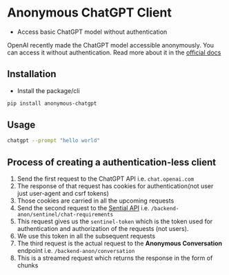 # Anonymous ChatGPT Client 

- Access basic ChatGPT model without authentication

OpenAI recently made the ChatGPT model accessible anonymously. You can access it without authentication.
Read more about it in the [official docs](https://openai.com/blog/start-using-chatgpt-instantly)

## Installation

- Install the package/cli

```bash
pip install anonymous-chatgpt
```

## Usage

```bash
chatgpt --prompt "hello world"
```


## Process of creating a authentication-less client

1. Send the first request to the ChatGPT API i.e. `chat.openai.com`
2. The response of that request has cookies for authentication(not user just user-agent and csrf tokens)
3. Those cookies are carried in all the upcoming requests
4. Send the second request to the [Sential API](https://techcommunity.microsoft.com/t5/manufacturing/introduction-to-openai-and-microsoft-sentinel/ba-p/3761907) i.e. `/backend-anon/sentinel/chat-requirements`
5. This request gives us the `sentinel-token` which is the token used for authentication and authorization of the requests (not users).
6. We use this token in all the subsequent requests
7. The third request is the actual request to the **Anonymous Conversation** endpoint i.e. `/backend-anon/conversation`
8. This is a streamed request which returns the response in the form of chunks


